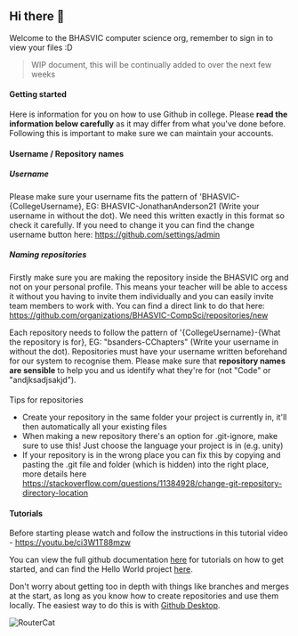 ## Hi there 👋

Welcome to the BHASVIC computer science org, remember to sign in to view your files :D

> WIP document, this will be continually added to over the next few weeks

#### Getting started

Here is information for you on how to use Github in college. Please **read the information below carefully** as it may differ from what you've done before. Following this is important to make sure we can maintain your accounts.

#### Username / Repository names

##### Username
Please make sure your username fits the pattern of 'BHASVIC-{CollegeUsername}, EG: BHASVIC-JonathanAnderson21 (Write your username in without the dot). We need this written exactly in this format so check it carefully. If you need to change it you can find the change username button here: https://github.com/settings/admin

##### Naming repositories

Firstly make sure you are making the repository inside the BHASVIC org and not on your personal profile. This means your teacher will be able to access it without you having to invite them individually and you can easily invite team members to work with. You can find a direct link to do that here:
https://github.com/organizations/BHASVIC-CompSci/repositories/new


Each repository needs to follow the pattern of '{CollegeUsername}-{What the repository is for}, EG: "bsanders-CChapters" (Write your username in without the dot). Repositories must have your username written beforehand for our system to recognise them. Please make sure that **repository names are sensible** to help you and us identify what they're for (not "Code" or "andjksadjsakjd").

####
Tips for repositories
- Create your repository in the same folder your project is currently in, it'll then automatically all your existing files
- When making a new repository there's an option for .git-ignore, make sure to use this! Just choose the language your project is in (e.g. unity)
- If your repository is in the wrong place you can fix this by copying and pasting the .git file and folder (which is hidden) into the right place, more details here https://stackoverflow.com/questions/11384928/change-git-repository-directory-location

#### Tutorials
Before starting please watch and follow the instructions in this tutorial video - https://youtu.be/ci3W1T88mzw

You can view the full github documentation [here](https://docs.github.com/en) for tutorials on how to get started, and can find the Hello World project [here](https://docs.github.com/en/get-started/quickstart/hello-world).

 Don't worry about getting too in depth with things like branches and merges at the start, as long as you know how to create repositories and use them locally. The easiest way to do this is with [Github Desktop](https://docs.github.com/en/desktop/installing-and-configuring-github-desktop/overview/getting-started-with-github-desktop).

![RouterCat](https://user-images.githubusercontent.com/117088088/199063633-6460322c-0f03-4dc6-9cf2-282b245dcaa2.png)
